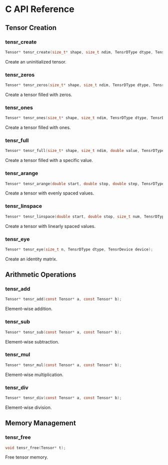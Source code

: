# C API Reference

## Tensor Creation

### tensr_create
```c
Tensor* tensr_create(size_t* shape, size_t ndim, TensrDType dtype, TensrDevice device);
```
Create an uninitialized tensor.

### tensr_zeros
```c
Tensor* tensr_zeros(size_t* shape, size_t ndim, TensrDType dtype, TensrDevice device);
```
Create a tensor filled with zeros.

### tensr_ones
```c
Tensor* tensr_ones(size_t* shape, size_t ndim, TensrDType dtype, TensrDevice device);
```
Create a tensor filled with ones.

### tensr_full
```c
Tensor* tensr_full(size_t* shape, size_t ndim, double value, TensrDType dtype, TensrDevice device);
```
Create a tensor filled with a specific value.

### tensr_arange
```c
Tensor* tensr_arange(double start, double stop, double step, TensrDType dtype, TensrDevice device);
```
Create a tensor with evenly spaced values.

### tensr_linspace
```c
Tensor* tensr_linspace(double start, double stop, size_t num, TensrDType dtype, TensrDevice device);
```
Create a tensor with linearly spaced values.

### tensr_eye
```c
Tensor* tensr_eye(size_t n, TensrDType dtype, TensrDevice device);
```
Create an identity matrix.

## Arithmetic Operations

### tensr_add
```c
Tensor* tensr_add(const Tensor* a, const Tensor* b);
```
Element-wise addition.

### tensr_sub
```c
Tensor* tensr_sub(const Tensor* a, const Tensor* b);
```
Element-wise subtraction.

### tensr_mul
```c
Tensor* tensr_mul(const Tensor* a, const Tensor* b);
```
Element-wise multiplication.

### tensr_div
```c
Tensor* tensr_div(const Tensor* a, const Tensor* b);
```
Element-wise division.

## Memory Management

### tensr_free
```c
void tensr_free(Tensor* t);
```
Free tensor memory.

